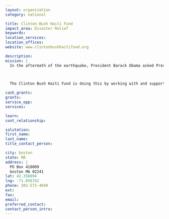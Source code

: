 ```yaml
---
layout: organization
category: national

title: Clinton-Bush Haiti Fund
impact_area: Disaster Relief
keywords: 
location_services: 
location_offices: 
website: www.clintonbushhaitifund.org

description: 
mission: |
  In the aftermath of the earthquake, President Barack Obama asked President Bill Clinton and President George W. Bush to raise funds for immediate, high-impact relief and long-term recovery efforts to help those who are most in need of assistance. In response, the two Presidents established the Clinton Bush Haiti Fund (CBHF) to respond to unmet needs in the country, foster economic opportunity, improve the quality of life over the long term for those affected, and assist the people of Haiti as they rebuild their lives and "build back better."

  

  The Clinton Bush Haiti Fund is doing this by working with and supporting the efforts of reputable 501(c)(3) nongovernmental and nonprofit organizations. Presidents Clinton and Bush oversee the CBHF through their respective nonprofit organizations, the William J. Clinton Foundation and Communities Foundation of Texas.

cash_grants: 
grants: 
service_opp: 
services: 

learn: 
cont_relationship: 

salutation: 
first_name: 
last_name: 
title_contact_person: 

city: boston
state: MA
address: |
  PO Box 418009  
  boston MA 02241
lat: 42.358894
lng: -71.056742
phone: 202-572-4040
ext: 
fax: 
email: 
preferred_contact: 
contact_person_intro: 
---
```

